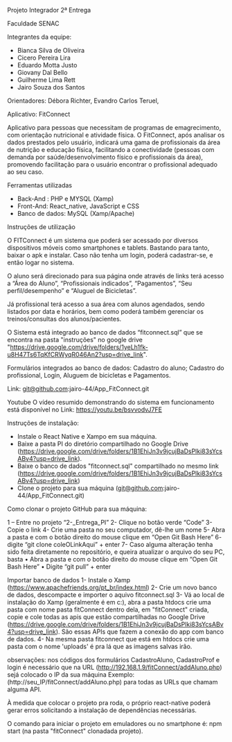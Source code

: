 Projeto Integrador
2ª Entrega

Faculdade SENAC


Integrantes da equipe:

- Bianca Silva de Oliveira
- Cicero Pereira Lira
- Eduardo Motta Justo
- Giovany Dal Bello
- Guilherme Lima Rett
- Jairo Souza dos Santos

Orientadores: Débora Richter, Evandro Carlos Teruel, 

Aplicativo: FitConnect

Aplicativo para pessoas que necessitam de programas de emagrecimento, com orientação nutricional e atividade física. O FitConnect, após analisar os dados prestados pelo usuário, indicará uma gama de profissionais da área de nutrição e educação física, facilitando a conectividade (pessoas com demanda por saúde/desenvolvimento físico e profissionais da área), promovendo facilitação para o usuário encontrar o profissional adequado ao seu caso.

Ferramentas utilizadas

- Back-And : PHP e MYSQL (Xamp) 
- Front-And: React_native, JavaScript e CSS
- Banco de dados: MySQL (Xamp/Apache)

Instruções de utilização

O FITConnect é um sistema que poderá ser acessado por diversos dispositivos móveis como smartphones e tablets. Bastando para tanto, baixar o apk e instalar. Caso não tenha um login, poderá cadastrar-se, e então logar no sistema.

O aluno será direcionado para sua página onde através de links terá acesso a “Área do Aluno”, “Profissionais indicados”, “Pagamentos”, “Seu perfil/desempenho” e “Aluguel de Bicicletas”.

Já profissional terá acesso a sua área com alunos agendados, sendo listados por data e horários, bem como poderá também gerenciar os treinos/consultas dos alunos/pacientes.

O Sistema está integrado ao banco de dados “fitconnect.sql” que se encontra na pasta "instruções" no google drive "https://drive.google.com/drive/folders/1yeLh1fk-u8H47Ts6TqKfCRWyqR046An2?usp=drive_link".

Formulários integrados ao banco de dados: Cadastro do aluno; Cadastro do profissional, Login, Aluguem de bicicletas e Pagamentos.

Link: git@github.com:jairo-44/App_FitConnect.git

Youtube O vídeo resumido demonstrando do sistema em funcionamento está disponível no Link: https://youtu.be/bsvvodvJ7FE


Instruções de instalação:

- Instale o React Native e Xampo em sua máquina.
- Baixe a pasta PI do diretório compartilhado no Google Drive (https://drive.google.com/drive/folders/1B1EhiJn3v9jcujBaDsPlki83sYcsABv4?usp=drive_link).
- Baixe o banco de dados "fitconnect.sql" compartilhado no mesmo link (https://drive.google.com/drive/folders/1B1EhiJn3v9jcujBaDsPlki83sYcsABv4?usp=drive_link)
- Clone o projeto para sua máquina (git@github.com:jairo-44/App_FitConnect.git)


Como clonar o projeto GitHub para sua máquina:

1 – Entre no projeto “2-_Entrega_PI”
2- Clique no botão verde “Code”
3- Copie o link
4- Crie uma pasta no seu computador, dê-lhe um nome
5- Abra a pasta e com o botão direito do mouse clique em “Open Git Bash Here”
6- digite “git clone coleOLinkAqui” + enter
7- Caso alguma alteração tenha sido feita diretamente no repositório, e queira atualizar o arquivo do seu PC, basta 
•	Abra a pasta e com o botão direito do mouse clique em “Open Git Bash Here”
•	Digite “git pull” + enter




Importar banco de dados
1- Instale o Xamp (https://www.apachefriends.org/pt_br/index.html)
2- Crie um novo banco de dados, descompacte e importer o aquivo fitconnect.sql
3- Vá ao local de instalação do Xamp (geralmente é em c:), abra a pasta htdocs crie uma pasta com nome pasta fitConnect dentro dela, em "fitConnect" criada, copie e cole todas as apis que estão compartilhadas no Google Drive (https://drive.google.com/drive/folders/1B1EhiJn3v9jcujBaDsPlki83sYcsABv4?usp=drive_link). São essas APIs que fazem a conexão do app com banco de dados.
4- Na mesma pasta fitconnect que está em htdocs crie uma pasta com o nome 'uploads' é pra lá que as imagens salvas irão.

observações: nos códigos dos formulários CadastroAluno, CadastroProf e login é necessário que na URL (http://192.168.1.9/fitConnect/addAluno.php) sejá colocado o IP da sua máquina Exemplo: (http://seu_IP/fitConnect/addAluno.php) para todas as URLs que chamam alguma API.

À medida que colocar o projeto pra roda, o próprio react-native poderá gerar erros solicitando a instalação de dependências necessárias.

O comando para iniciar o projeto em emuladores ou no smartphone é: npm start (na pasta  "fitConnect" clonadada projeto).
